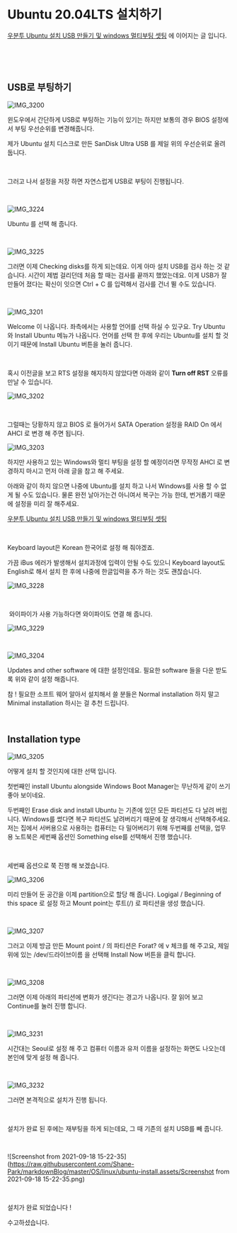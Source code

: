 # Ubuntu 20.04LTS 설치하기 



[우분투 Ubuntu 설치 USB 만들기 및 windows 멀티부팅 셋팅](https://shanepark.tistory.com/229) 에 이어지는 글 입니다.

​	

​		

## USB로 부팅하기

![IMG_3200](https://raw.githubusercontent.com/Shane-Park/markdownBlog/master/OS/linux/ubuntu-install.assets/IMG_3200.jpeg)

윈도우에서 간단하게 USB로 부팅하는 기능이 있기는 하지만 보통의 경우 BIOS 설정에서 부팅 우선순위를 변경해줍니다.

제가 Ubuntu 설치 디스크로 만든 SanDisk Ultra USB 를 제일 위의 우선순위로 올려 둡니다. 

​	

그러고 나서 설정을 저장 하면 자연스럽게 USB로 부팅이 진행됩니다.

​	

![IMG_3224](https://raw.githubusercontent.com/Shane-Park/markdownBlog/master/OS/linux/ubuntu-install.assets/IMG_3224.jpeg)

Ubuntu 를 선택 해 줍니다.

​		

![IMG_3225](https://raw.githubusercontent.com/Shane-Park/markdownBlog/master/OS/linux/ubuntu-install.assets/IMG_3225.jpeg)	

그러면 이제 Checking disks를 하게 되는데요. 이게 아마 설치 USB를 검사 하는 것 같습니다. 시간이 제법 걸리던데 처음 할 때는 검사를 끝까지 했었는데요. 이게 USB가 잘 만들어 졌다는 확신이 잇으면 Ctrl + C 를 입력해서 검사를 건너 뛸 수도 있습니다.

​		

![IMG_3201](https://raw.githubusercontent.com/Shane-Park/markdownBlog/master/OS/linux/ubuntu-install.assets/IMG_3201.jpeg)

Welcome 이 나옵니다. 좌측에서는 사용할 언어를 선택 하실 수 있구요. Try Ubuntu 와 Install Ubuntu 메뉴가 나옵니다. 언어를 선택 한 후에 우리는 Ubuntu를 설치 할 것 이기 때문에 Install Ubuntu 버튼을 눌러 줍니다.

​	

혹시 이전글을 보고 RTS 설정을 해지하지 않았다면 아래와 같이 **Turn off RST** 오류를 만날 수 있습니다.

![IMG_3202](https://raw.githubusercontent.com/Shane-Park/markdownBlog/master/OS/linux/ubuntu-install.assets/IMG_3202.jpeg)

​		

그럴때는 당황하지 않고 BIOS 로 들어가서 SATA Operation 설정을 RAID On 에서 AHCI 로 변경 해 주면 됩니다.

![IMG_3203](https://raw.githubusercontent.com/Shane-Park/markdownBlog/master/OS/linux/ubuntu-install.assets/IMG_3203-1948050.jpeg)

하지만 사용하고 있는 Windows와 멀티 부팅을 설정 할 예정이라면 무작정 AHCI 로 변경하지 마시고 먼저 아래 글을 참고 해 주세요.

아래와 같이 하지 않으면 나중에 Ubuntu를 설치 하고 나서 Windows를 사용 할 수 없게 될 수도 있습니다. 물론 완전 날아가는건 아니여서 복구는 가능 한데, 번거롭기 때문에 설정을 미리 잘 해주세요.

[우분투 Ubuntu 설치 USB 만들기 및 windows 멀티부팅 셋팅](https://shanepark.tistory.com/229) 

​		

Keyboard layout은 Korean 한국어로 설정 해 줘야겠죠. 

가끔 iBus 에러가 발생해서 설치과정에 입력이 안될 수도 있으니 Keyboard layout도 English로 해서 설치 한 후에 나중에 한글입력을 추가 하는 것도 괜찮습니다.

![IMG_3228](https://raw.githubusercontent.com/Shane-Park/markdownBlog/master/OS/linux/ubuntu-install.assets/IMG_3228.jpeg)

​		

​	와이파이가 사용 가능하다면 와이파이도 연결 해 줍니다.

![IMG_3229](https://raw.githubusercontent.com/Shane-Park/markdownBlog/master/OS/linux/ubuntu-install.assets/IMG_3229.jpeg)

​	

![IMG_3204](https://raw.githubusercontent.com/Shane-Park/markdownBlog/master/OS/linux/ubuntu-install.assets/IMG_3204.jpeg)

Updates and other software 에 대한 설정인데요. 필요한 software 들을 다운 받도록 위와 같이 설정 해줍니다.

참 ! 필요한 소프트 웨어 알아서 설치해서 쓸 분들은 Normal installation 하지 말고 Minimal installation 하시는 걸 추천 드립니다. 

​	

## Installation type

![IMG_3205](https://raw.githubusercontent.com/Shane-Park/markdownBlog/master/OS/linux/ubuntu-install.assets/IMG_3205.jpeg)	

어떻게 설치 할 것인지에 대한 선택 입니다.

첫번째인 install Ubuntu alongside Windows Boot Manager는 무난하게 같이 쓰기 좋아 보이네요. 

두번째인 Erase disk and install Ubuntu 는 기존에 있던 모든 파티션도 다 날려 버립니다. Windows를 썼다면 복구 파티션도 날려버리기 때문에 잘 생각해서 선택해주세요. 저는 집에서 서버용으로 사용하는 컴퓨터는 다 밀어버리기 위해 두번째를 선택을, 업무용 노트북은 세번째 옵션인  Something else를 선택해서 진행 했습니다.

​	

세번째 옵션으로 쭉 진행 해 보겠습니다.

![IMG_3206](https://raw.githubusercontent.com/Shane-Park/markdownBlog/master/OS/linux/ubuntu-install.assets/IMG_3206.jpeg)

미리 만들어 둔 공간을 이제 partition으로 할당 해 줍니다. Logigal / Beginning of this space 로 설정 하고 Mount point는 루트(/) 로 파티션을 생성 했습니다.

​	

![IMG_3207](https://raw.githubusercontent.com/Shane-Park/markdownBlog/master/OS/linux/ubuntu-install.assets/IMG_3207.jpeg)

그러고 이제 방금 만든 Mount point / 의 파티션은 Forat? 에 v 체크를 해 주고요, 제일 위에 있는 /dev/드라이브이름 을 선택해 Install Now 버튼을 클릭 합니다.

​	

![IMG_3208](https://raw.githubusercontent.com/Shane-Park/markdownBlog/master/OS/linux/ubuntu-install.assets/IMG_3208.jpeg)

그러면 이제 아래의 파티션에 변화가 생긴다는 경고가 나옵니다. 잘 읽어 보고 Continue를 눌러 진행 합니다.

​		

![IMG_3231](https://raw.githubusercontent.com/Shane-Park/markdownBlog/master/OS/linux/ubuntu-install.assets/IMG_3231.jpeg)

시간대는  Seoul로 설정 해 주고 컴퓨터 이름과 유저 이름을 설정하는 화면도 나오는데 본인에 맞게 설정 해 줍니다.

​	

![IMG_3232](https://raw.githubusercontent.com/Shane-Park/markdownBlog/master/OS/linux/ubuntu-install.assets/IMG_3232.jpeg)

그러면 본격적으로 설치가 진행 됩니다.

​	

설치가 완료 된 후에는 재부팅을 하게 되는데요, 그 때 기존의 설치 USB를 빼 줍니다.

​	

![Screenshot from 2021-09-18 15-22-35](https://raw.githubusercontent.com/Shane-Park/markdownBlog/master/OS/linux/ubuntu-install.assets/Screenshot from 2021-09-18 15-22-35.png)

​	

설치가 완료 되었습니다 !

수고하셨습니다.

​	